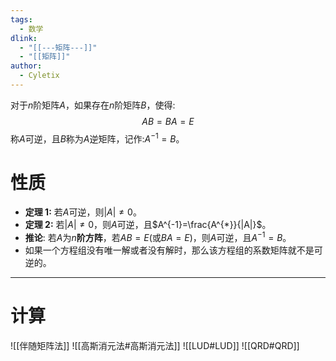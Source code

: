 ```yaml
---
tags:
  - 数学
dlink:
  - "[[---矩阵---]]"
  - "[[矩阵]]"
author:
  - Cyletix
---
```

对于$n$阶矩阵$A$，如果存在$n$阶矩阵$B$，使得:
$$
AB=BA=E
$$
称$A$可逆，且$B$称为$A$逆矩阵，记作:$A^{-1}=B$。

# 性质
- **定理 1:** 若$A$可逆，则$|A|\neq 0$。
- **定理 2:** 若$|A|\neq 0$，则$A$可逆，且$A^{-1}=\frac{A^{*}}{|A|}$。
- **推论**: 若$A$为$n$**阶方阵**，若$AB=E$(或$BA=E$)，则$A$可逆，且$A^{-1}=B$。
- 如果一个方程组没有唯一解或者没有解时，那么该方程组的系数矩阵就不是可逆的。

---
# 计算
![[伴随矩阵法]]
![[高斯消元法#高斯消元法]]
![[LUD#LUD]]
![[QRD#QRD]]
